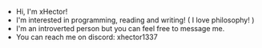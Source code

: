 - Hi, I'm xHector!
- I'm interested in programming, reading and writing! ( I love philosophy! )
- I'm an introverted person but you can feel free to message me.
- You can reach me on discord: xhector1337 
